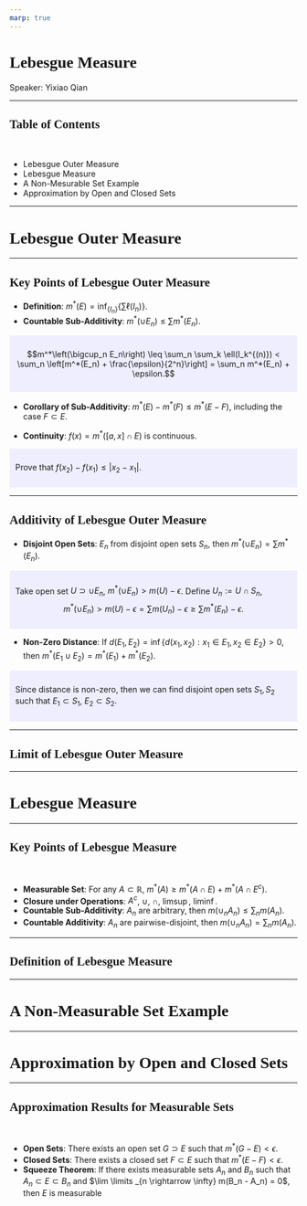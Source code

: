 ```yaml
---
marp: true
---
```

<style>
  section {
    font-family: 'LXGW Bright';
  }

  h1, h2, h3 {
    font-family: 'LXGW Bright';
  }
</style>
<style>
img[alt~="center"] {
  display: block;
  margin: 0 auto;
}
</style>
<style>
.note {
  background-color: #eef;
  padding: 10px;
  margin: 10px 0;
  text-align: left;
}
.warning {
  background-color: #fee;
  padding: 10px;
  margin: 10px 0;
  text-align: left;
}
</style>

# Lebesgue Measure

Speaker: Yixiao Qian

---

## Table of Contents

<br>

- Lebesgue Outer Measure
- Lebesgue Measure
- A Non-Mesurable Set Example
- Approximation by Open and Closed Sets

---

# Lebesgue Outer Measure

---

## Key Points of Lebesgue Outer Measure

- **Definition**: $m^{\ast}(E) = \inf_{\{I_n\}} \left\{ \sum \ell(I_n) \right\}$.
- **Countable Sub-Additivity**: $m^{\ast}(\cup E_n) \leq \sum m^{\ast}(E_n)$.

<div class=note>

$$m^*\left(\bigcup_n E_n\right) \leq \sum_n \sum_k \ell(I_k^{(n)}) < \sum_n \left[m^*(E_n) + \frac{\epsilon}{2^n}\right] = \sum_n m^*(E_n) + \epsilon.$$
</div>

- **Corollary of Sub-Additivity**: $m^{\ast}(E) - m^{\ast}(F) \leq m^{\ast}(E - F)$, including the case $F \subset E$.

- **Continuity**: $f(x) = m^{\ast}([a, x] \cap E)$ is continuous.

<div class=note>

Prove that $f(x_2) - f(x_1) \leq |x_2 - x_1|$.

</div>

---

## Additivity of Lebesgue Outer Measure

- **Disjoint Open Sets**: $E_n$ from disjoint open sets $S_n$, then $m^{\ast}(\cup E_n) = \sum m^{\ast}(E_n)$.

<div class=note>

Take open set $U \supset \cup E_n$, $m^{\ast}(\cup E_n) > m(U) - \epsilon$. Define $U_n := U \cap S_n$,
$$ m^{\ast}(\cup E_n) > m(U) - \epsilon = \sum m(U_n) -\epsilon \geq \sum m^{\ast}(E_n) -\epsilon. $$
</div>

- **Non-Zero Distance**: If $d(E_1, E_2) = \inf\{d(x_1,x_2):x_1 \in E_1, x_2 \in E_2\} > 0$, then $m^{\ast}(E_1 \cup E_2) = m^{\ast}(E_1) + m^{\ast}(E_2)$.

<div class=note>

Since distance is non-zero, then we can find disjoint open sets $S_1, S_2$ such that $E_1 \subset S_1$, $E_2 \subset S_2$.

</div>

---

## Limit of Lebesgue Outer Measure


---

# Lebesgue Measure

---

## Key Points of Lebesgue Measure

<br>

- **Measurable Set**: For any $A \subset \mathbb{R}$, $m^{\ast}(A) \geq m^{\ast}(A \cap E) + m^{\ast}(A \cap E^c)$.
- **Closure under Operations**: $A^c$, $\cup$, $\cap$, $\limsup$, $\liminf$.
- **Countable Sub-Additivity**: $A_n$ are arbitrary, then $m(\cup_n A_n) \leq \sum_n m(A_n)$.
- **Countable Additivity**: $A_n$ are pairwise-disjoint, then $m(\cup_n A_n) = \sum_n m(A_n)$.

---

## Definition of Lebesgue Measure

---

# A Non-Measurable Set Example

---

# Approximation by Open and Closed Sets

---

## Approximation Results for Measurable Sets

<br>

- **Open Sets**: There exists an open set $G \supset E$ such that $m^{\ast}(G - E) < \epsilon$.
- **Closed Sets**: There exists a closed set $F \subset E$ such that $m^{\ast}(E - F) < \epsilon$.
- **Squeeze Theorem**: If there exists measurable sets $A_n$ and $B_n$ such that $A_n \subset E \subset B_n$ and $\lim \limits _{n \rightarrow \infty} m(B_n - A_n) = 0$, then $E$ is measurable




